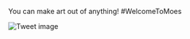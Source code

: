 You can make art out of anything! #WelcomeToMoes


![Tweet image](/asset/crosspoast/DMb_YmAXcAE9vC8.jpg)

